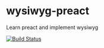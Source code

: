 # wysiwyg-preact
Learn preact and implement wysiwyg

[![Build Status](https://travis-ci.com/kfirzuberi/wysiwyg-preact.svg?branch=master)](https://travis-ci.com/kfirzuberi/wysiwyg-preact)